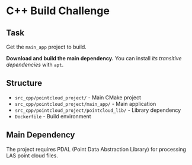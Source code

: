 # C++ Build Challenge

## Task
Get the `main_app` project to build.

**Download and build the main dependency.** You can install *its transitive dependencies* with `apt`.

## Structure
- `src_cpp/pointcloud_project/` - Main CMake project
- `src_cpp/pointcloud_project/main_app/` - Main application
- `src_cpp/pointcloud_project/pointcloud_lib/` - Library dependency
- `Dockerfile` - Build environment

## Main Dependency
The project requires PDAL (Point Data Abstraction Library) for processing LAS point cloud files.
